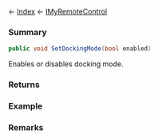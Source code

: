 ← [Index](Api-Index) ← [IMyRemoteControl](Sandbox.ModAPI.Ingame.IMyRemoteControl)

### Summary

```csharp
public void SetDockingMode(bool enabled)
```

Enables or disables docking mode.

### Returns

### Example

### Remarks


